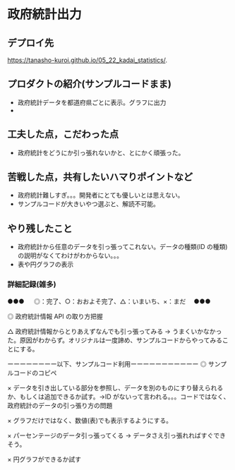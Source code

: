 # 政府統計出力

## デプロイ先

https://tanasho-kuroi.github.io/05_22_kadai_statistics/.

## プロダクトの紹介(サンプルコードまま)

-  政府統計データを都道府県ごとに表示。グラフに出力
-

## 工夫した点，こだわった点

-  政府統計をどうにか引っ張れないかと、とにかく頑張った。

## 苦戦した点，共有したいハマりポイントなど

-  政府統計難しすぎ。。。開発者にとても優しいとは思えない。
-  サンプルコードが大きいやつ選ぶと、解読不可能。

## やり残したこと

-  政府統計から任意のデータを引っ張ってこれない。データの種類(ID の種類)の説明がなくてわけがわからない。。。
-  表や円グラフの表示

### 詳細記録(雑多)

●●● 　 ◎：完了、○：おおよそ完了、△：いまいち、×：まだ　 ●●●

◎ 政府統計情報 API の取り方把握

△ 政府統計情報からとりあえずなんでも引っ張ってみる → うまくいかなかった。原因がわからず。オリジナルは一度諦め、サンプルコードからやってみることにする。

ーーーーーーーー以下、サンプルコード利用ーーーーーーーーーーー
◎ サンプルコードのコピペ

× データを引き出している部分を参照し、データを別のものにすり替えられるか、もしくは追加できるか試す。→ID がないって言われる。。。コードではなく、政府統計のデータの引っ張り方の問題

× グラフだけではなく、数値(表)でも表示するようにする。

× パーセンテージのデータ引っ張ってくる → データさえ引っ張れればすぐできそう。

× 円グラフができるか試す
